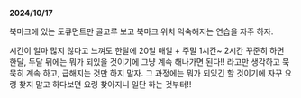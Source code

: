 **2024/10/17**<br/>

북마크에 있는 도큐먼트만 골고루 보고 북마크 위치 익숙해지는 연습을 자주 하자.<br/>

시간이 얼마 많지 않다고 느껴도 한달에 20일 매일 + 주말 1시간\~ 2시간 꾸준히 하면 한달, 두달 뒤에는 뭐가 되있을 것이기에 그냥 계속 해나가면 된다!! 라고만 생각하고 묵묵히 계속 하고, 급해지는 것만 하지 말자. 그 과정에는 뭐가 되있긴 할 것이기에 자꾸 요령 찾지 말고 하다보면 요령 찾아지니 일단 하는 것부터!!<br/>

<br/>